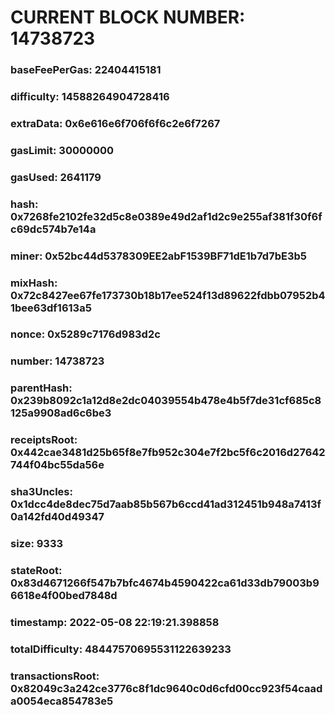 # CURRENT BLOCK NUMBER: 14738723

### baseFeePerGas: 22404415181
### difficulty: 14588264904728416
### extraData: 0x6e616e6f706f6f6c2e6f7267
### gasLimit: 30000000
### gasUsed: 2641179
### hash: 0x7268fe2102fe32d5c8e0389e49d2af1d2c9e255af381f30f6fc69dc574b7e14a
### miner: 0x52bc44d5378309EE2abF1539BF71dE1b7d7bE3b5
### mixHash: 0x72c8427ee67fe173730b18b17ee524f13d89622fdbb07952b41bee63df1613a5
### nonce: 0x5289c7176d983d2c
### number: 14738723
### parentHash: 0x239b8092c1a12d8e2dc04039554b478e4b5f7de31cf685c8125a9908ad6c6be3
### receiptsRoot: 0x442cae3481d25b65f8e7fb952c304e7f2bc5f6c2016d27642744f04bc55da56e
### sha3Uncles: 0x1dcc4de8dec75d7aab85b567b6ccd41ad312451b948a7413f0a142fd40d49347
### size: 9333
### stateRoot: 0x83d4671266f547b7bfc4674b4590422ca61d33db79003b96618e4f00bed7848d
### timestamp: 2022-05-08 22:19:21.398858
### totalDifficulty: 48447570695531122639233
### transactionsRoot: 0x82049c3a242ce3776c8f1dc9640c0d6cfd00cc923f54caada0054eca854783e5
